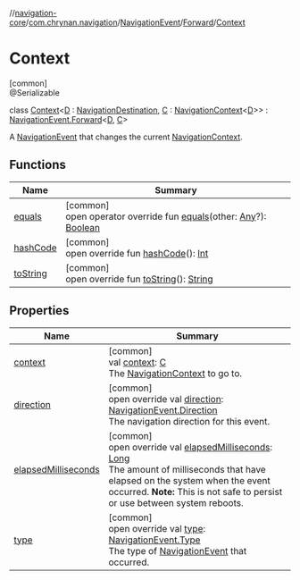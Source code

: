 //[navigation-core](../../../../../index.md)/[com.chrynan.navigation](../../../index.md)/[NavigationEvent](../../index.md)/[Forward](../index.md)/[Context](index.md)

# Context

[common]\
@Serializable

class [Context](index.md)&lt;[D](index.md) : [NavigationDestination](../../../index.md#1223765350%2FClasslikes%2F-215881696), [C](index.md) : [NavigationContext](../../../-navigation-context/index.md)&lt;[D](index.md)&gt;&gt; : [NavigationEvent.Forward](../index.md)&lt;[D](index.md), [C](index.md)&gt; 

A [NavigationEvent](../../index.md) that changes the current [NavigationContext](../../../-navigation-context/index.md).

## Functions

| Name | Summary |
|---|---|
| [equals](equals.md) | [common]<br>open operator override fun [equals](equals.md)(other: [Any](https://kotlinlang.org/api/latest/jvm/stdlib/kotlin/-any/index.html)?): [Boolean](https://kotlinlang.org/api/latest/jvm/stdlib/kotlin/-boolean/index.html) |
| [hashCode](hash-code.md) | [common]<br>open override fun [hashCode](hash-code.md)(): [Int](https://kotlinlang.org/api/latest/jvm/stdlib/kotlin/-int/index.html) |
| [toString](to-string.md) | [common]<br>open override fun [toString](to-string.md)(): [String](https://kotlinlang.org/api/latest/jvm/stdlib/kotlin/-string/index.html) |

## Properties

| Name | Summary |
|---|---|
| [context](context.md) | [common]<br>val [context](context.md): [C](index.md)<br>The [NavigationContext](../../../-navigation-context/index.md) to go to. |
| [direction](../direction.md) | [common]<br>open override val [direction](../direction.md): [NavigationEvent.Direction](../../-direction/index.md)<br>The navigation direction for this event. |
| [elapsedMilliseconds](elapsed-milliseconds.md) | [common]<br>open override val [elapsedMilliseconds](elapsed-milliseconds.md): [Long](https://kotlinlang.org/api/latest/jvm/stdlib/kotlin/-long/index.html)<br>The amount of milliseconds that have elapsed on the system when the event occurred. **Note:** This is not safe to persist or use between system reboots. |
| [type](type.md) | [common]<br>open override val [type](type.md): [NavigationEvent.Type](../../-type/index.md)<br>The type of [NavigationEvent](../../index.md) that occurred. |

